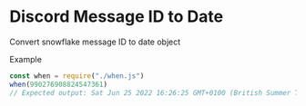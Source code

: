 # Discord Message ID to Date
Convert snowflake message ID to date object

Example
```js
const when = require("./when.js")
when(990276908824547361)
// Expected output: Sat Jun 25 2022 16:26:25 GMT+0100 (British Summer Time)
```
